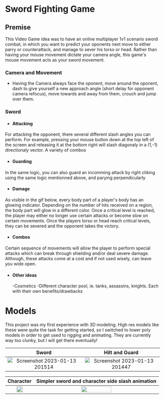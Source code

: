 # Sword Fighting Game

## Premise

This Video Game idea was to have an online multiplayer 1v1 scenario sword combat, in which you want to predict your oponents next move to either parry or counterattack, and manage to sever his torso or head. Rather than having your mouse movement dictate your camera angle, this game's mouse movement acts as your sword movement. 

### Camera and Movement
- Having the Camera always face the oponent, move around the oponent, dash to give yourself a new approach angle (short delay for opponent camera refocus), move towards and away from them, crouch and jump over them. 

### Sword

- #### Attacking

For attacking the opponent, there several different slash angles you can perform. For example, pressing your mouse button down at the top left of the screen and releasing it at the bottom right will slash diagonaly in a (1,-1) directionaly vector. A variety of combos

- #### Guarding

In the same logic, you can also guard an incomming attack by right cliking using the same logic mentionned above, and parying perpendicularly 

- #### Damage

As visible in the gif below, every body part of a player's body has an glowing indicator. Depending on the number of hits received on a region, the body part will glow in a different color. Once a critical level is reached, the player may either no longer use certain attacks or become slow on certain movements. Once the players torso or head reach critical levels, they can be severed and the opponent takes the victory.

- #### Combos

Certain sequence of movements will allow the player to perform special attacks which can break through shielding and/or deal severe damage. Although, these attacks come at a cost and if not used wisely, can leave you wide open.

- #### Other ideas
  -Cosmetics 
  -Different character pool, ie. tanks, assassins, knights. Each with their own benefits/drawbacks

# Models
This project was my first experience with 3D modeling. High res models like these were quite the task for getting started, so I switched to lower poly models in order to get used to rigging and animating. They are currently way too clunky, but I will get there eventually!

 

Sword | Hilt and Guard 
:-------------------------:|:-------------------------:
![Screenshot 2023-01-13 201514](https://user-images.githubusercontent.com/65002959/212740614-0b3398db-6a3c-4b4f-8015-737c86f0a1d3.png)  |  ![Screenshot 2023-01-13 201447](https://user-images.githubusercontent.com/65002959/212740626-8f0f4258-9d8e-4b97-9be2-f21aef707e4a.png) 


   
Character | Simpler sword and character side slash animation
:-------------------------:|:-------------------------:
<img align="center" width="50%" src="https://user-images.githubusercontent.com/65002959/212740633-9f793784-5f4a-4201-b56e-067f7b310032.png"> | <img align="center" width="50%" src="https://user-images.githubusercontent.com/65002959/213281426-d68389a8-6a80-4371-9d4a-a132cc6eab5c.gif">

